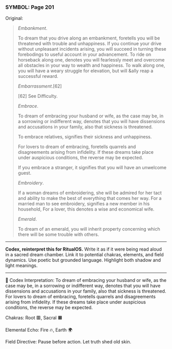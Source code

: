 ### SYMBOL: Page 201

Original:
> _Embankment_.
> 
> 
> To dream that you drive along an embankment, foretells you will
> be threatened with trouble and unhappiness. If you continue
> your drive without unpleasant incidents arising, you will succeed
> in turning these forebodings to useful account in your advancement.
> To ride on horseback along one, denotes you will fearlessly meet
> and overcome all obstacles in your way to wealth and happiness.
> To walk along one, you will have a weary struggle for elevation,
> but will &ally reap a successful reward.
> 
> 
> _Embarrassment_.[62]
> 
> 
> 
> [62] See Difficulty.
> 
> 
> _Embrace_.
> 
> 
> To dream of embracing your husband or wife, as the case may be,
> in a sorrowing or indifferent way, denotes that you will have dissensions
> and accusations in your family, also that sickness is threatened.
> 
> 
> To embrace relatives, signifies their sickness and unhappiness.
> 
> 
> For lovers to dream of embracing, foretells quarrels and disagreements arising
> from infidelity. If these dreams take place under auspicious conditions,
> the reverse may be expected.
> 
> 
> If you embrace a stranger, it signifies that you will have an unwelcome guest.
> 
> 
> _Embroidery_.
> 
> 
> If a woman dreams of embroidering, she will be admired for her tact
> and ability to make the best of everything that comes her way.
> For a married man to see embroidery, signifies a new member in his household,
> For a lover, this denotes a wise and economical wife.
> 
> 
> _Emerald_.
> 
> 
> To dream of an emerald, you will inherit property concerning
> which there will be some trouble with others.

---

**Codex, reinterpret this for RitualOS.**
Write it as if it were being read aloud in a sacred dream chamber.
Link it to potential chakras, elements, and field dynamics.
Use poetic but grounded language.
Highlight both shadow and light meanings.

---

🔁 Codex Interpretation:
To dream of embracing your husband or wife, as the case may be, in a sorrowing or indifferent way, denotes that you will have dissensions and accusations in your family, also that sickness is threatened. For lovers to dream of embracing, foretells quarrels and disagreements arising from infidelity. If these dreams take place under auspicious conditions, the reverse may be expected.

Chakras: Root 🟥, Sacral 🟧

Elemental Echo: Fire 🔥, Earth 🌍

Field Directive: Pause before action. Let truth shed old skin.
